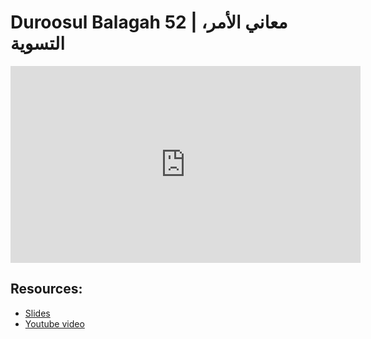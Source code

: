 # Duroosul Balagah 52 | معاني الأمر، التسوية
                
<iframe width="560" height="315" src="https://www.youtube-nocookie.com/embed/ZDIrQ7Oox40?start=0" frameborder="0" allow="accelerometer; autoplay; encrypted-media; gyroscope; picture-in-picture" allowfullscreen="allowfullscreen">
</iframe><BR>

## Resources:
- [Slides](https://github.com/arshare/resources_balagha_pdfs)
- [Youtube video](https://www.youtube.com/watch?v=ZDIrQ7Oox40&list=PLzn0qdi6JpdvvXVuJ7kIusNquSxeyKJvc)

